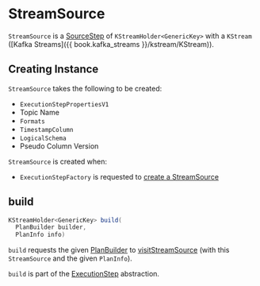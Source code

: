 # StreamSource

`StreamSource` is a [SourceStep](SourceStep.md) of `KStreamHolder<GenericKey>` with a `KStream` ([Kafka Streams]({{ book.kafka_streams }}/kstream/KStream)).

## Creating Instance

`StreamSource` takes the following to be created:

* <span id="props"> `ExecutionStepPropertiesV1`
* <span id="topicName"> Topic Name
* <span id="formats"> `Formats`
* <span id="timestampColumn"> `TimestampColumn`
* <span id="sourceSchema"> `LogicalSchema`
* <span id="pseudoColumnVersion"> Pseudo Column Version

`StreamSource` is created when:

* `ExecutionStepFactory` is requested to [create a StreamSource](ExecutionStepFactory.md#streamSource)

## <span id="build"> build

```java
KStreamHolder<GenericKey> build(
  PlanBuilder builder,
  PlanInfo info)
```

`build` requests the given [PlanBuilder](PlanBuilder.md) to [visitStreamSource](PlanBuilder.md#visitStreamSource) (with this `StreamSource` and the given `PlanInfo`).

`build` is part of the [ExecutionStep](ExecutionStep.md#build) abstraction.
